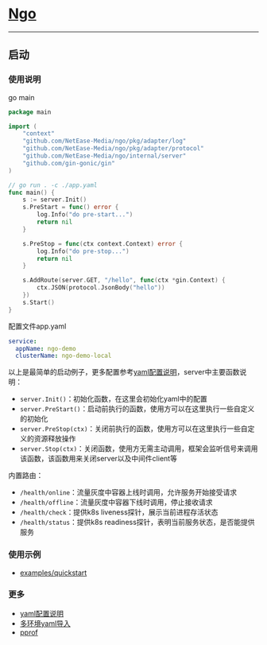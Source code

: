 # [Ngo](https://github.com/NetEase-Media/ngo)

---

## 启动

### 使用说明
go main
```go
package main

import (
	"context"
	"github.com/NetEase-Media/ngo/pkg/adapter/log"
	"github.com/NetEase-Media/ngo/pkg/adapter/protocol"
	"github.com/NetEase-Media/ngo/internal/server"
	"github.com/gin-gonic/gin"
)

// go run . -c ./app.yaml
func main() {
	s := server.Init()
	s.PreStart = func() error {
		log.Info("do pre-start...")
		return nil
	}

	s.PreStop = func(ctx context.Context) error {
		log.Info("do pre-stop...")
		return nil
	}

	s.AddRoute(server.GET, "/hello", func(ctx *gin.Context) {
		ctx.JSON(protocol.JsonBody("hello"))
	})
	s.Start()
}
```
配置文件app.yaml
```yaml
service:
  appName: ngo-demo
  clusterName: ngo-demo-local

```
以上是最简单的启动例子，更多配置参考[yaml配置说明](config.md)，server中主要函数说明：
- `server.Init()`：初始化函数，在这里会初始化yaml中的配置
- `server.PreStart()`：启动前执行的函数，使用方可以在这里执行一些自定义的初始化
- `server.PreStop(ctx)`：关闭前执行的函数，使用方可以在这里执行一些自定义的资源释放操作
- `server.Stop(ctx)`：关闭函数，使用方无需主动调用，框架会监听信号来调用该函数，该函数用来关闭server以及中间件client等

内置路由：
- `/health/online`：流量灰度中容器上线时调用，允许服务开始接受请求
- `/health/offline`：流量灰度中容器下线时调用，停止接收请求
- `/health/check`：提供k8s liveness探针，展示当前进程存活状态
- `/health/status`：提供k8s readiness探针，表明当前服务状态，是否能提供服务

### 使用示例
- [examples/quickstart](../examples/quickstart)

### 更多
* [yaml配置说明](config.md)
* [多环境yaml导入](yamlimport.md)
* [pprof](pprof.md)